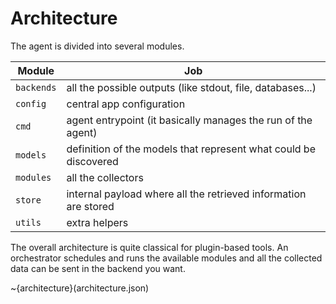 # Architecture

The agent is divided into several modules.

| Module     | Job                                                              |
| ---------- | ---------------------------------------------------------------- |
| `backends` | all the possible outputs (like stdout, file, databases...)       |
| `config`   | central app configuration                                        |
| `cmd`      | agent entrypoint (it basically manages the run of the agent)     |
| `models`   | definition of the models that represent what could be discovered |
| `modules`  | all the collectors                                               |
| `store`    | internal payload where all the retrieved information are stored  |
| `utils`    | extra helpers                                                    |

The overall architecture is quite classical for plugin-based tools. An orchestrator schedules and runs the available modules and all the collected data can be sent in the backend you want.


~{architecture}(architecture.json)